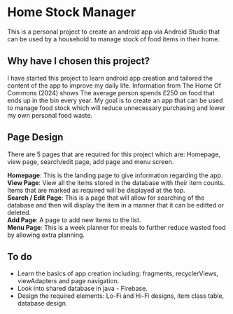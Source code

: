 # Home Stock Manager
This is a personal project to create an android app via Android Studio that can be used by a household to manage stock of food items in their home.

## Why have I chosen this project?
I have started this project to learn android app creation and tailored the content of the app to improve my daily life. Information from The Home Of Commons (2024) shows The average person spends £250 on food that ends up in the bin every year. My goal is to create an app that can be used to manage food stock which will reduce unnecessary purchasing and lower my own personal food waste.

## Page Design

There are 5 pages that are required for this project which are: Homepage, view page, search/edit page, add page and menu screen.

<b>Homepage</b>: This is the landing page to give information regarding the app.  
<b>View Page</b>: View all the items stored in the database with their item counts. Items that are marked as required will be displayed at the top.  
<b>Search / Edit Page</b>: This is a page that will allow for searching of the database and then will display the item in a manner that it can be editted or deleted.  
<b>Add Page</b>: A page to add new items to the list.  
<b>Menu Page</b>: This is a week planner for meals to further reduce wasted food by allowing extra planning.  

## To do

- Learn the basics of app creation including: fragments, recyclerViews, viewAdapters and page navigation.
- Look into shared database in java - Firebase.
- Design the required elements: Lo-Fi and Hi-Fi designs, item class table, database design.
